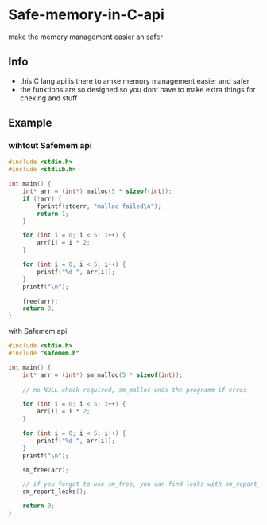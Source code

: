 # Safe-memory-in-C-api
make the memory management easier an safer

## Info
- this C lang api is there to amke memory management easier and safer
- the funktions are so designed so you dont have to make extra things for cheking and stuff



## Example
### wihtout Safemem api

```c
#include <stdio.h>
#include <stdlib.h>

int main() {
    int* arr = (int*) malloc(5 * sizeof(int));
    if (!arr) {
        fprintf(stderr, "malloc failed\n");
        return 1;
    }

    for (int i = 0; i < 5; i++) {
        arr[i] = i * 2;
    }

    for (int i = 0; i < 5; i++) {
        printf("%d ", arr[i]);
    }
    printf("\n");

    free(arr);
    return 0;
}
```
with Safemem api

```c
#include <stdio.h>
#include "safemem.h"

int main() {
    int* arr = (int*) sm_malloc(5 * sizeof(int));
    
    // no NULL-check required, sm_malloc ends the programm if erros

    for (int i = 0; i < 5; i++) {
        arr[i] = i * 2;
    }

    for (int i = 0; i < 5; i++) {
        printf("%d ", arr[i]);
    }
    printf("\n");

    sm_free(arr);

    // if you forgot to use sm_free, you can find leaks with sm_report_leaks
    sm_report_leaks();

    return 0;
}
```

